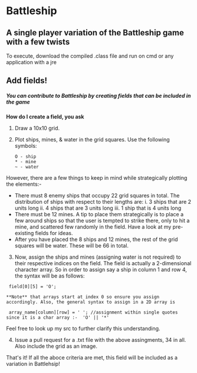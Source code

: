 # Battleship
## A single player variation of the Battleship game with a few twists

To execute, download the compiled .class file and run on cmd or any application with a jre

## Add fields!

##### You can contribute to Battleship by creating fields that can be included in the game

**How do I create a field, you ask**

1. Draw a 10x10 grid.

1. Plot ships, mines, & water in the grid squares. 
    Use the following symbols:
    ```
    O - ship
    * - mine
    ~ - water
    ```
  However, there are a few things to keep in mind while strategically plotting the elements:-
  - There must 8 enemy ships that occupy 22 grid squares in total. The distribution of ships with respect to their lengths are:
      i. 3 ships that are 2 units long
      ii. 4 ships that are 3 units long
      iii. 1 ship that is 4 units long
  - There must be 12 mines. A tip to place them strategically is to place a few around ships so that the user is tempted to strike there, only to hit a mine, and scattered few     randomly in the field. Have a look at my pre-existing fields for ideas.
  - After you have placed the 8 ships and 12 mines, the rest of the grid squares will be water. These will be 66 in total.
 
 3. Now, assign the ships and mines (assigning water is not required) to their respective indices on the field. The field is actually a 2-dimensional character array. 
   So in order to assign say a ship in column 1 and row 4, the syntax will be as follows:
   ```
    field[0][5] = 'O';
   ```
    **Note** that arrays start at index 0 so ensure you assign accordingly. Also, the general syntax to assign in a 2D array is 
   ```
    array_name[column][row] = ' '; //assignment within single quotes since it is a char array :-  'O' || '*'
   ```
   Feel free to look up my src to further clarify this understanding.
   
4. Issue a pull request for a .txt file with the above assingments, 34 in all. Also include the grid as an image.

That's it! If all the aboce criteria are met, this field will be included as a variation in Battlehsip!
